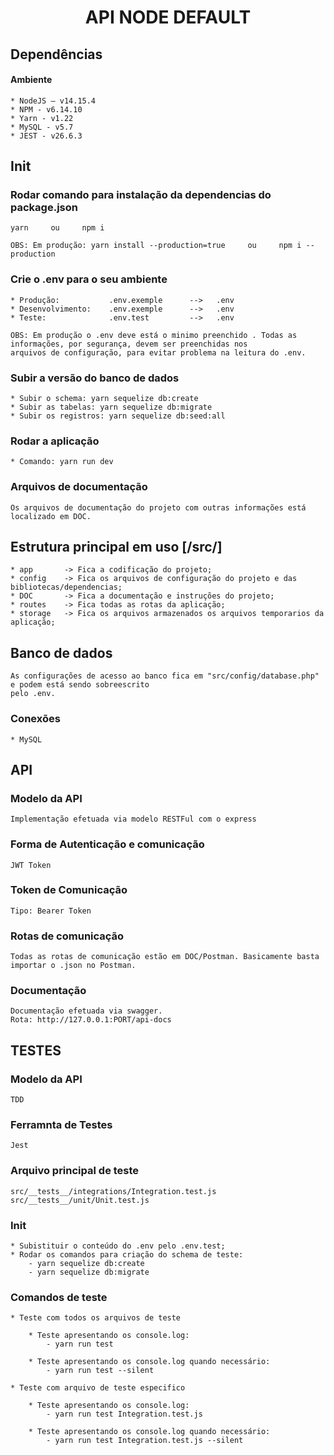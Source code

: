 <h1 align="center"> API NODE DEFAULT </h1>


## Dependências

#### Ambiente

    * NodeJS – v14.15.4
    * NPM - v6.14.10
    * Yarn - v1.22
    * MySQL - v5.7
    * JEST - v26.6.3


## Init

### Rodar comando para instalação da dependencias do package.json

    yarn     ou     npm i

    OBS: Em produção: yarn install --production=true     ou     npm i --production

### Crie o .env para o seu ambiente

    * Produção:           .env.exemple      -->   .env
    * Desenvolvimento:    .env.exemple      -->   .env
    * Teste:              .env.test         -->   .env

    OBS: Em produção o .env deve está o minimo preenchido . Todas as informações, por segurança, devem ser preenchidas nos
    arquivos de configuração, para evitar problema na leitura do .env.

### Subir a versão do banco de dados

    * Subir o schema: yarn sequelize db:create
    * Subir as tabelas: yarn sequelize db:migrate
    * Subir os registros: yarn sequelize db:seed:all

### Rodar a aplicação

    * Comando: yarn run dev

### Arquivos de documentação

    Os arquivos de documentação do projeto com outras informações está localizado em DOC.


## Estrutura principal em uso [/src/]

    * app       -> Fica a codificação do projeto;
    * config    -> Fica os arquivos de configuração do projeto e das bibliotecas/dependencias;
    * DOC       -> Fica a documentação e instruções do projeto;
    * routes    -> Fica todas as rotas da aplicação;
    * storage   -> Fica os arquivos armazenados os arquivos temporarios da aplicação;


## Banco de dados

    As configurações de acesso ao banco fica em "src/config/database.php" e podem está sendo sobreescrito
    pelo .env.

### Conexões

    * MySQL


## API

### Modelo da API

    Implementação efetuada via modelo RESTFul com o express

### Forma de Autenticação e comunicação

    JWT Token

### Token de Comunicação

    Tipo: Bearer Token

### Rotas de comunicação

    Todas as rotas de comunicação estão em DOC/Postman. Basicamente basta importar o .json no Postman.

### Documentação

    Documentação efetuada via swagger.
    Rota: http://127.0.0.1:PORT/api-docs

## TESTES

### Modelo da API

    TDD

### Ferramnta de Testes

    Jest

### Arquivo principal de teste

    src/__tests__/integrations/Integration.test.js
    src/__tests__/unit/Unit.test.js

### Init

    * Subistituir o conteúdo do .env pelo .env.test;
    * Rodar os comandos para criação do schema de teste:
        - yarn sequelize db:create
        - yarn sequelize db:migrate

### Comandos de teste
```
* Teste com todos os arquivos de teste

    * Teste apresentando os console.log:
        - yarn run test

    * Teste apresentando os console.log quando necessário:
        - yarn run test --silent
```
```
* Teste com arquivo de teste especifico

    * Teste apresentando os console.log:
        - yarn run test Integration.test.js

    * Teste apresentando os console.log quando necessário:
        - yarn run test Integration.test.js --silent
```
